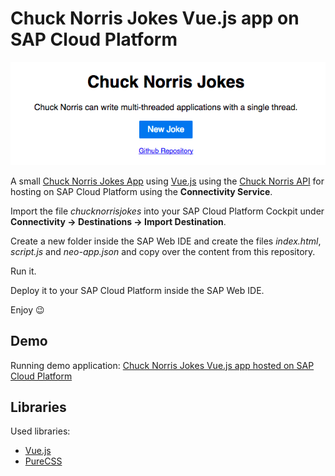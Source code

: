 # Chuck Norris Jokes Vue.js app on SAP Cloud Platform

![Chuck Norris Jokes App Screenshot](jokes-screenshot.png)

A small [Chuck Norris Jokes App](https://chucknorrisjokesvuesapcp-d062712trial.dispatcher.hanatrial.ondemand.com/index.html?hc_reset) using [Vue.js](https://vuejs.org/) using the [Chuck Norris API](http://www.icndb.com/api/) for hosting on SAP Cloud Platform using the **Connectivity Service**.

Import the file *chucknorrisjokes* into your SAP Cloud Platform Cockpit under **Connectivity -> Destinations -> Import Destination**.

Create a new folder inside the SAP Web IDE and create the files *index.html*, *script.js* and *neo-app.json* and copy over the content from this repository.

Run it.

Deploy it to your SAP Cloud Platform inside the SAP Web IDE.

Enjoy 😉

## Demo
Running demo application: [Chuck Norris Jokes Vue.js app hosted on SAP Cloud Platform](https://chucknorrisjokesvuesapcp-d062712trial.dispatcher.hanatrial.ondemand.com/index.html?hc_reset)

## Libraries
Used libraries:
* [Vue.js](https://vuejs.org/)
* [PureCSS](https://purecss.io/)
